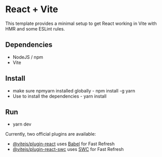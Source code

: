 # React + Vite

This template provides a minimal setup to get React working in Vite with HMR and some ESLint rules.

## Dependencies

- NodeJS / npm
- Vite

## Install

- make sure npmyarn installed globally - npm install -g yarn
- Use to install the dependencies - yarn install

## Run

- yarn dev

Currently, two official plugins are available:

- [@vitejs/plugin-react](https://github.com/vitejs/vite-plugin-react/blob/main/packages/plugin-react/README.md) uses [Babel](https://babeljs.io/) for Fast Refresh
- [@vitejs/plugin-react-swc](https://github.com/vitejs/vite-plugin-react-swc) uses [SWC](https://swc.rs/) for Fast Refresh
